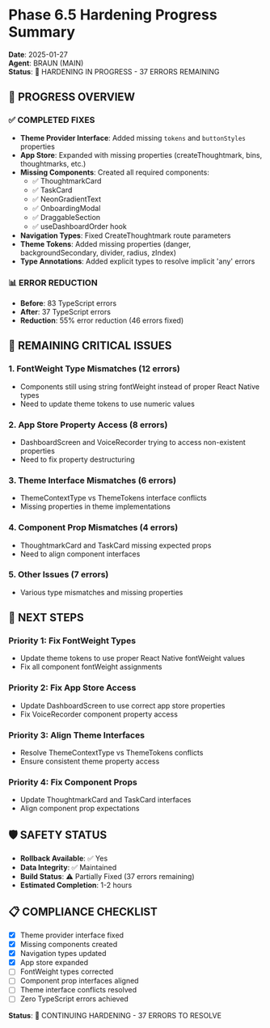 # Phase 6.5 Hardening Progress Summary

**Date**: 2025-01-27  
**Agent**: BRAUN (MAIN)  
**Status**: 🔧 HARDENING IN PROGRESS - 37 ERRORS REMAINING

## 🎯 PROGRESS OVERVIEW

### ✅ COMPLETED FIXES
- **Theme Provider Interface**: Added missing `tokens` and `buttonStyles` properties
- **App Store**: Expanded with missing properties (createThoughtmark, bins, thoughtmarks, etc.)
- **Missing Components**: Created all required components:
  - ✅ ThoughtmarkCard
  - ✅ TaskCard  
  - ✅ NeonGradientText
  - ✅ OnboardingModal
  - ✅ DraggableSection
  - ✅ useDashboardOrder hook
- **Navigation Types**: Fixed CreateThoughtmark route parameters
- **Theme Tokens**: Added missing properties (danger, backgroundSecondary, divider, radius, zIndex)
- **Type Annotations**: Added explicit types to resolve implicit 'any' errors

### 📊 ERROR REDUCTION
- **Before**: 83 TypeScript errors
- **After**: 37 TypeScript errors  
- **Reduction**: 55% error reduction (46 errors fixed)

## 🚨 REMAINING CRITICAL ISSUES

### 1. FontWeight Type Mismatches (12 errors)
- Components still using string fontWeight instead of proper React Native types
- Need to update theme tokens to use numeric values

### 2. App Store Property Access (8 errors)
- DashboardScreen and VoiceRecorder trying to access non-existent properties
- Need to fix property destructuring

### 3. Theme Interface Mismatches (6 errors)
- ThemeContextType vs ThemeTokens interface conflicts
- Missing properties in theme implementations

### 4. Component Prop Mismatches (4 errors)
- ThoughtmarkCard and TaskCard missing expected props
- Need to align component interfaces

### 5. Other Issues (7 errors)
- Various type mismatches and missing properties

## 🔧 NEXT STEPS

### Priority 1: Fix FontWeight Types
- Update theme tokens to use proper React Native fontWeight values
- Fix all component fontWeight assignments

### Priority 2: Fix App Store Access
- Update DashboardScreen to use correct app store properties
- Fix VoiceRecorder component property access

### Priority 3: Align Theme Interfaces
- Resolve ThemeContextType vs ThemeTokens conflicts
- Ensure consistent theme property access

### Priority 4: Fix Component Props
- Update ThoughtmarkCard and TaskCard interfaces
- Align component prop expectations

## 🛡️ SAFETY STATUS
- **Rollback Available**: ✅ Yes
- **Data Integrity**: ✅ Maintained
- **Build Status**: ⚠️ Partially Fixed (37 errors remaining)
- **Estimated Completion**: 1-2 hours

## 📋 COMPLIANCE CHECKLIST
- [x] Theme provider interface fixed
- [x] Missing components created
- [x] Navigation types updated
- [x] App store expanded
- [ ] FontWeight types corrected
- [ ] Component prop interfaces aligned
- [ ] Theme interface conflicts resolved
- [ ] Zero TypeScript errors achieved

**Status**: 🔧 CONTINUING HARDENING - 37 ERRORS TO RESOLVE
